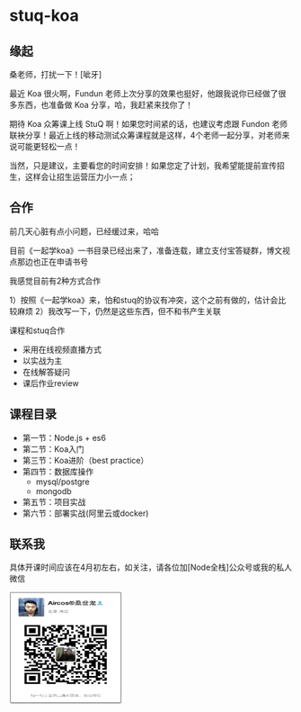 # stuq-koa

## 缘起

桑老师，打扰一下！[呲牙]

最近 Koa 很火啊，Fundun 老师上次分享的效果也挺好，他跟我说你已经做了很多东西，也准备做 Koa 分享，哈，我赶紧来找你了！

期待 Koa 众筹课上线 StuQ 啊！如果您时间紧的话，也建议考虑跟 Fundon 老师联袂分享！最近上线的移动测试众筹课程就是这样，4个老师一起分享，对老师来说可能更轻松一点！

当然，只是建议，主要看您的时间安排！如果您定了计划，我希望能提前宣传招生，这样会让招生运营压力小一点；

## 合作

前几天心脏有点小问题，已经缓过来，哈哈

目前《一起学koa》一书目录已经出来了，准备连载，建立支付宝答疑群，博文视点那边也正在申请书号

我感觉目前有2种方式合作

1）按照《一起学koa》来，怕和stuq的协议有冲突，这个之前有做的，估计会比较麻烦
2）我改写一下，仍然是这些东西，但不和书产生关联

课程和stuq合作

- 采用在线视频直播方式
- 以实战为主
- 在线解答疑问
- 课后作业review

## 课程目录

- 第一节：Node.js + es6
- 第二节：Koa入门
- 第三节：Koa进阶（best practice）
- 第四节：数据库操作
  - mysql/postgre
  - mongodb
- 第五节：项目实战
- 第六节：部署实战(阿里云或docker)

## 联系我

具体开课时间应该在4月初左右，如关注，请各位加[Node全栈]公众号或我的私人微信

<img src='./1.pic.jpg' width='200px' height='200px' />

